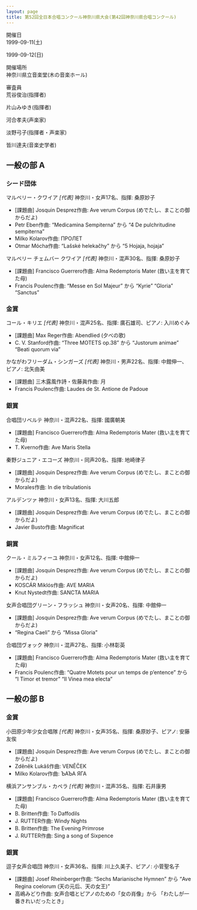 ```yaml
---
layout: page
title: 第52回全日本合唱コンクール神奈川県大会(第42回神奈川県合唱コンクール)
---
```

開催日  
1999-09-11(土)

1999-09-12(日)

開催場所  
神奈川県立音楽堂(木の音楽ホール)

審査員  
荒谷俊治(指揮者)

片山みゆき(指揮者)

河合孝夫(声楽家)

淡野弓子(指揮者・声楽家)

皆川達夫(音楽史学者)

一般の部 A
----------

### シード団体

<span class="choir-name">マルベリー・クワイア</span> *\[代表\]*
神奈川・女声17名、指揮: 桑原妙子

-   \[課題曲\] Josquin Desprez作曲: Ave verum Corpus (めでたし、まことの御からだよ)
-   Petr Eben作曲: “Medicamina Sempiterna” から “4 De pulchritudine sempiterna”
-   Milko Kolarov作曲: ПРОЛЕТ
-   Otmar Mócha作曲: “Lašské helekačhy” から “5 Hojaja, hojaja”

<span class="choir-name">マルベリー チェムバー クワイア</span> *\[代表\]*
神奈川・混声30名、指揮: 桑原妙子

-   \[課題曲\] Francisco Guerrero作曲: Alma Redemptoris Mater (救い主を育てた母)
-   Francis Poulenc作曲: “Messe en Sol Majeur” から “Kyrie” “Gloria” “Sanctus”

### 金賞

<span class="choir-name">コール・キリエ</span> *\[代表\]*
神奈川・混声25名、指揮: 廣石雄司、ピアノ: 入川めぐみ

-   \[課題曲\] Max Reger作曲: Abendlied (夕べの歌)
-   C. V. Stanford作曲: “Three MOTETS op.38” から “Justorum animae” “Beati quorum via”

<span class="choir-name">かながわフリーダム・シンガーズ</span> *\[代表\]*
神奈川・男声22名、指揮: 中館伸一、ピアノ: 北矢由美

-   \[課題曲\] 三木露風作詩・佐藤眞作曲: 月
-   Francis Poulenc作曲: Laudes de St. Antione de Padoue

### 銀賞

<span class="choir-name">合唱団リベルテ</span>
神奈川・混声22名、指揮: 國廣朝美

-   \[課題曲\] Francisco Guerrero作曲: Alma Redemptoris Mater (救い主を育てた母)
-   T. Kverno作曲: Ave Maris Stella

<span class="choir-name">秦野ジュニア・エコーズ</span>
神奈川・同声20名、指揮: 地崎律子

-   \[課題曲\] Josquin Desprez作曲: Ave verum Corpus (めでたし、まことの御からだよ)
-   Morales作曲: In die tribulationis

<span class="choir-name">アルデンツァ</span>
神奈川・女声13名、指揮: 大川五郎

-   \[課題曲\] Josquin Desprez作曲: Ave verum Corpus (めでたし、まことの御からだよ)
-   Javier Busto作曲: Magnificat

### 銅賞

<span class="choir-name">クール・ミルフィーユ</span>
神奈川・女声12名、指揮: 中館伸一

-   \[課題曲\] Josquin Desprez作曲: Ave verum Corpus (めでたし、まことの御からだよ)
-   KOSCÁR Miklós作曲: AVE MARIA
-   Knut Nystedt作曲: SANCTA MARIA

<span class="choir-name">女声合唱団グリーン・フラッシュ</span>
神奈川・女声20名、指揮: 中館伸一

-   \[課題曲\] Josquin Desprez作曲: Ave verum Corpus (めでたし、まことの御からだよ)
-   “Regina Caeli” から “Missa Gloria”

<span class="choir-name">合唱団ヴォック</span>
神奈川・混声27名、指揮: 小林彰英

-   \[課題曲\] Francisco Guerrero作曲: Alma Redemptoris Mater (救い主を育てた母)
-   Francis Poulenc作曲: “Quatre Motets pour un temps de p’entence” から “Ⅰ Timor et tremor” “Ⅱ Vinea mea electa”

一般の部 B
----------

### 金賞

<span class="choir-name">小田原少年少女合唱隊</span> *\[代表\]*
神奈川・女声35名、指揮: 桑原妙子、ピアノ: 安藤友俟

-   \[課題曲\] Josquin Desprez作曲: Ave verum Corpus (めでたし、まことの御からだよ)
-   Zděněk Lukãš作曲: VENĚČEK
-   Milko Kolarov作曲: ЪАЪА ЯГА

<span class="choir-name">横浜アンサンブル・カペラ</span> *\[代表\]*
神奈川・混声35名、指揮: 石井康男

-   \[課題曲\] Francisco Guerrero作曲: Alma Redemptoris Mater (救い主を育てた母)
-   B. Britten作曲: To Daffodils
-   J. RUTTER作曲: Windy Nights
-   B. Britten作曲: The Evening Primrose
-   J. RUTTER作曲: Sing a song of Sixpence

### 銀賞

<span class="choir-name">逗子女声合唱団</span>
神奈川・女声36名、指揮: 川上久美子、ピアノ: 小菅聖名子

-   \[課題曲\] Josef Rheinberger作曲: “Sechs Marianische Hymnen” から “Ave Regina coelorum (天の元后、天の女王)”
-   高嶋みどり作曲: 女声合唱とピアノのための「女の肖像」から 「わたしが一番きれいだったとき」
